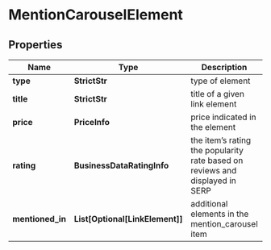 # MentionCarouselElement


## Properties

| Name | Type | Description | Notes |
|------------ | ------------- | ------------- | -------------|
**type** | **StrictStr** | type of element |[optional]|
**title** | **StrictStr** | title of a given link element |[optional]|
**price** | **PriceInfo** | price indicated in the element |[optional]|
**rating** | **BusinessDataRatingInfo** | the item’s rating <br>the popularity rate based on reviews and displayed in SERP |[optional]|
**mentioned_in** | **List[Optional[LinkElement]]** | additional elements in the mention_carousel item |[optional]|